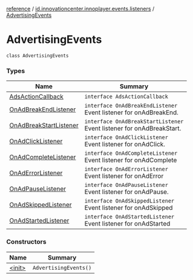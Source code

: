 [reference](../../index.md) / [id.innovationcenter.innoplayer.events.listeners](../index.md) / [AdvertisingEvents](./index.md)

# AdvertisingEvents

`class AdvertisingEvents`

### Types

| Name | Summary |
|---|---|
| [AdsActionCallback](-ads-action-callback/index.md) | `interface AdsActionCallback` |
| [OnAdBreakEndListener](-on-ad-break-end-listener/index.md) | `interface OnAdBreakEndListener`<br>Event listener for onAdBreakEnd. |
| [OnAdBreakStartListener](-on-ad-break-start-listener/index.md) | `interface OnAdBreakStartListener`<br>Event listener for onAdBreakStart. |
| [OnAdClickListener](-on-ad-click-listener/index.md) | `interface OnAdClickListener`<br>Event listener for onAdClick. |
| [OnAdCompleteListener](-on-ad-complete-listener/index.md) | `interface OnAdCompleteListener`<br>Event listener for onAdComplete |
| [OnAdErrorListener](-on-ad-error-listener/index.md) | `interface OnAdErrorListener`<br>Event listener for onAdError |
| [OnAdPauseListener](-on-ad-pause-listener/index.md) | `interface OnAdPauseListener`<br>Event listener for onAdPause. |
| [OnAdSkippedListener](-on-ad-skipped-listener/index.md) | `interface OnAdSkippedListener`<br>Event listener for onAdSkipped |
| [OnAdStartedListener](-on-ad-started-listener/index.md) | `interface OnAdStartedListener`<br>Event listener for onAdStarted |

### Constructors

| Name | Summary |
|---|---|
| [&lt;init&gt;](-init-.md) | `AdvertisingEvents()` |
